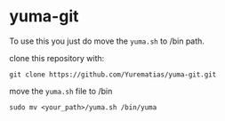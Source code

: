 # yuma-git

To use this you just do move the ```yuma.sh``` to /bin path.

clone this repository with:
```
git clone https://github.com/Yurematias/yuma-git.git
```
move the ```yuma.sh``` file to /bin 
```
sudo mv <your_path>/yuma.sh /bin/yuma
```